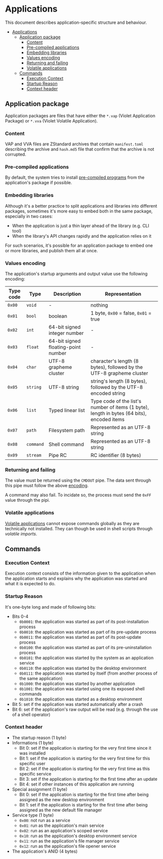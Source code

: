 # Applications

This document describes application-specific structure and behaviour.

- [Applications](#applications)
  - [Application package](#application-package)
    - [Content](#content)
    - [Pre-compiled applications](#pre-compiled-applications)
    - [Embedding libraries](#embedding-libraries)
    - [Values encoding](#values-encoding)
    - [Returning and failing](#returning-and-failing)
    - [Volatile applications](#volatile-applications)
  - [Commands](#commands)
    - [Execution Context](#execution-context)
    - [Startup Reason](#startup-reason)
    - [Context header](#context-header)

## Application package

Application packages are files that have either the
`*.vap` (Violet Application Package) or
`*.vva` (Violet Volatile Application).

### Content

VAP and VVA files are ZStandard archives that contain `manifest.toml`
describing the archive and `hash.md5` file that confirm that the archive
is not corrupted.

### Pre-compiled applications

By default, the system tries to install
[pre-compiled programs](../technical/pre-compiling.md) from
the application's package if possible.

### Embedding libraries

Although it's a better practice to split applications and libraries
into different packages, sometimes it's more easy to embed both in
the same package, especially in two cases:

- When the application is just a thin layer ahead of the library (e.g. CLI tool)
- When the library's API changes rapidly and the application relies on it

For such scenarios, it's possible for an application package to embed one or more libraries, and publish them all at once.

### Values encoding

The application's startup arguments and output value use the following encoding:

|Type code|Type|Description|Representation|
|---|---|---|---|
|`0x00`|`void`|-|nothing|
|`0x01`|`bool`|boolean|1 byte, `0x00` = false, `0x01` = true|
|`0x02`|`int`|64-bit signed integer number|-|
|`0x03`|`float`|64-bit signed floating-point number|-|
|`0x04`|`char`|UTF-8 grapheme cluster|character's length (8 bytes), followed by the UTF-8 grapheme cluster|
|`0x05`|`string`|UTF-8 string|string's length (8 bytes), followed by the UTF-8 encoded string|
|`0x06`|`list`|Typed linear list|Type code of the list's number of items (1 byte), length in bytes (64 bits), encoded items|
|`0x07`|`path`|Filesystem path|Represented as an UTF-8 string|
|`0x08`|`command`|Shell command|Represented as an UTF-8 string|
|`0x09`|`stream`|Pipe RC|RC identifier (8 bytes)|

### Returning and failing

The value must be returned using the `CMDOUT` pipe. The data sent through
this pipe must follow the above [encoding](#values-encoding).

A command may also fail. To incidate so, the process must send the `0xFF`
value through the pipi.

### Volatile applications

[Volatile applications](../concepts/applications.md#volatile-applications)
cannot expose commands globally as they are technically not installed.
They can though be used in shell scripts through *volatile imports*.

## Commands

### Execution Context

Execution context consists of the information given to the
application when the application starts and explains why
the application was started and what it is expected to do.

### Startup Reason

It's one-byte long and made of following bits:

- Bits 0-4
  - `0b0001`: the application was started as part of its post-installation process
  - `0b0010`: the application was started as part of its pre-update process
  - `0b0011`: the application was started as part of its post-update process
  - `0b0100`: the application was started as part of its pre-uninstallation process
  - `0b0101`: the application was started by the system as an application service
  - `0b0110`: the application was started by the desktop environment
  - `0b0111`: the application was started by itself (from another process of the same application)
  - `0b1000`: the application was started by another application
  - `0b1001`: the application was started using one its exposed shell commands
  - `0b1010`: the application was started as a desktop environment
- Bit 5: set if the application was started automatically after a crash
- Bit 6: set if the application's raw output will be read (e.g. through the use of a shell operator)

### Context header

- The startup reason (1 byte)
- Informations (1 byte)
  - Bit 0: set if the application is starting for the very first time since it was installed
  - Bit 1: set if the application is starting for the very first time for this specific user
  - Bit 2: set if the application is starting for the very first time as this specific service
  - Bit 3: set if the application is starting for the first time after an update
  - Bit 4: set if other instances of this application are running
- Special assignment (1 byte)
  - Bit 0: set if the application is starting for the first time after being assigned as the new desktop environment
  - Bit 1: set if the application is starting for the first time after being assigned as the new default file manager
- Service type (1 byte)
  - `0x00`: not run as a service
  - `0x01`: run as the application's main service
  - `0x02`: run as an application's scoped service
  - `0x10`: run as the application's desktop environment service
  - `0x11`: run as the application's file manager service
  - `0x12`: run as the application's file opener service
- The application's ANID (4 bytes)
